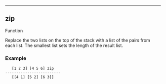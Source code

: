 ------------------------------------------------------------------------

## zip

Function

Replace the two lists on the top of the stack with a list of the pairs
from each list. The smallest list sets the length of the result list.

### Example

       [1 2 3] [4 5 6] zip
    -------------------------
       [[4 1] [5 2] [6 3]]

